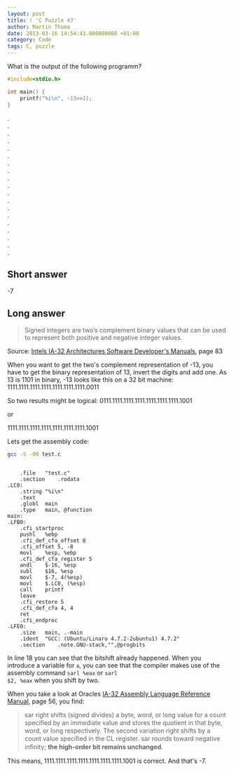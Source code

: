 ```yaml
---
layout: post
title: ! 'C Puzzle #3'
author: Martin Thoma
date: 2013-03-16 14:54:43.000000000 +01:00
category: Code
tags: C, puzzle
---
```

What is the output of the following programm?

```c
#include<stdio.h>

int main() {
	printf("%i\n", -13>>1);
}
```

.<br/>
.<br/>
.<br/>
.<br/>
.<br/>
.<br/>
.<br/>
.<br/>
.<br/>
.<br/>
.<br/>
.<br/>
.<br/>
.<br/>
.<br/>
.<br/>
.<br/>
.<br/>
.<br/>

<h2>Short answer</h2>
-7

<h2>Long answer</h2>
<blockquote>Signed integers are two&rsquo;s complement binary values that can be used to represent both positive and negative
integer values.</blockquote>
Source: <a href="http://download.intel.com/products/processor/manual/325462.pdf#page=82">Intels IA-32 Architectures Software Developer's Manuals</a>, page 83

When you want to get the two's complement representation of -13, you have to get the binary representation of 13, invert the digits and add one. As 13 is 1101 in binary, -13 looks like this on a 32 bit machine:
1111.1111.1111.1111.1111.1111.1111.0011

So two results might be logical:
0111.1111.1111.1111.1111.1111.1111.1001

or

1111.1111.1111.1111.1111.1111.1111.1001

Lets get the assembly code:

```bash
gcc -S -O0 test.c
```

```text

	.file	"test.c"
	.section	.rodata
.LC0:
	.string	"%i\n"
	.text
	.globl	main
	.type	main, @function
main:
.LFB0:
	.cfi_startproc
	pushl	%ebp
	.cfi_def_cfa_offset 8
	.cfi_offset 5, -8
	movl	%esp, %ebp
	.cfi_def_cfa_register 5
	andl	$-16, %esp
	subl	$16, %esp
	movl	$-7, 4(%esp)
	movl	$.LC0, (%esp)
	call	printf
	leave
	.cfi_restore 5
	.cfi_def_cfa 4, 4
	ret
	.cfi_endproc
.LFE0:
	.size	main, .-main
	.ident	"GCC: (Ubuntu/Linaro 4.7.2-2ubuntu1) 4.7.2"
	.section	.note.GNU-stack,"",@progbits

```

In line 18 you can see that the bitshift already happened. When you introduce a variable for <code>a</code>, you can see that the compiler makes use of the assembly command <code>sarl %eax</code> or <code>sarl	$2, %eax</code> when you shift by two.

When you take a look at Oracles <a href="http://docs.oracle.com/cd/E19455-01/806-3773/806-3773.pdf#page=56">IA-32 Assembly Language Reference Manual</a>, page 56, you find:

<blockquote>sar right shifts (signed divides) a byte, word, or long value for a count speciﬁed by
an immediate value and stores the quotient in that byte, word, or long respectively.
The second variation right shifts by a count value speciﬁed in the CL register. sar
rounds toward negative inﬁnity; <strong>the high-order bit remains unchanged</strong>.</blockquote>

This means, 1111.1111.1111.1111.1111.1111.1111.1001 is correct. And that's -7.

